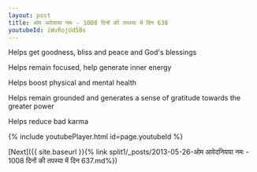 ```yaml
---
layout: post
title: ओम अदेसाया नमः - 1008 दिनों की तपस्या में दिन 638
youtubeId: iWvRojUd5Bs
---
```

 
 
Helps get goodness, bliss and peace and God's blessings
 
Helps remain focused, help generate inner energy 
 
Helps boost physical and mental health 
 
Helps remain grounded and generates a sense of gratitude towards the greater power 
 
Helps reduce bad karma
 
 
 
 


{% include youtubePlayer.html id=page.youtubeId %}
 
[Next]({{ site.baseurl }}{% link  split1/_posts/2013-05-26-ओम आवेदनियया नमः - 1008 दिनों की तपस्या में दिन 637.md%})
 
